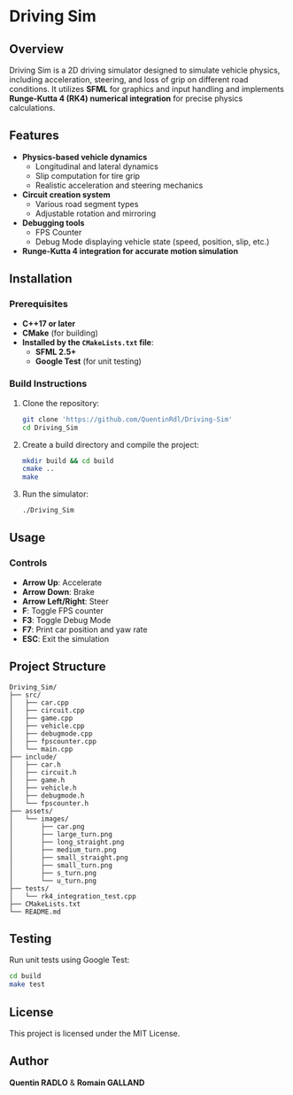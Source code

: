 # Driving Sim

## Overview
Driving Sim is a 2D driving simulator designed to simulate vehicle physics, including acceleration, steering, and loss of grip on different road conditions. It utilizes **SFML** for graphics and input handling and implements **Runge-Kutta 4 (RK4) numerical integration** for precise physics calculations.

## Features
- **Physics-based vehicle dynamics**
    - Longitudinal and lateral dynamics
    - Slip computation for tire grip
    - Realistic acceleration and steering mechanics
- **Circuit creation system**
    - Various road segment types
    - Adjustable rotation and mirroring
- **Debugging tools**
    - FPS Counter
    - Debug Mode displaying vehicle state (speed, position, slip, etc.)
- **Runge-Kutta 4 integration for accurate motion simulation**

## Installation
### Prerequisites
- **C++17 or later**
- **CMake** (for building)
- **Installed by the `CMakeLists.txt` file**:
  - **SFML 2.5+**
  - **Google Test** (for unit testing)

### Build Instructions
1. Clone the repository:
   ```sh
   git clone 'https://github.com/QuentinRdl/Driving-Sim'
   cd Driving_Sim
   ```
2. Create a build directory and compile the project:
   ```sh
   mkdir build && cd build
   cmake ..
   make
   ```
3. Run the simulator:
   ```sh
   ./Driving_Sim
   ```

## Usage
### Controls
- **Arrow Up**: Accelerate
- **Arrow Down**: Brake
- **Arrow Left/Right**: Steer
- **F**: Toggle FPS counter
- **F3**: Toggle Debug Mode
- **F7**: Print car position and yaw rate
- **ESC**: Exit the simulation

## Project Structure
```
Driving_Sim/
├── src/
│   ├── car.cpp
│   ├── circuit.cpp
│   ├── game.cpp
│   ├── vehicle.cpp
│   ├── debugmode.cpp
│   ├── fpscounter.cpp
│   └── main.cpp
├── include/
│   ├── car.h
│   ├── circuit.h
│   ├── game.h
│   ├── vehicle.h
│   ├── debugmode.h
│   └── fpscounter.h
├── assets/
│   └── images/
│       ├── car.png
│       ├── large_turn.png
│       ├── long_straight.png
│       ├── medium_turn.png
│       ├── small_straight.png
│       ├── small_turn.png
│       ├── s_turn.png
│       └── u_turn.png
├── tests/
│   └── rk4_integration_test.cpp
├── CMakeLists.txt
└── README.md
```

## Testing
Run unit tests using Google Test:
```sh
cd build
make test
```

## License
This project is licensed under the MIT License.

## Author
**Quentin RADLO** & **Romain GALLAND**

